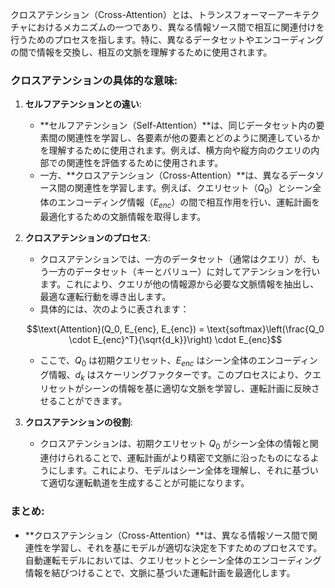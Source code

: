 クロスアテンション（Cross-Attention）とは、トランスフォーマーアーキテクチャにおけるメカニズムの一つであり、異なる情報ソース間で相互に関連付けを行うためのプロセスを指します。特に、異なるデータセットやエンコーディングの間で情報を交換し、相互の文脈を理解するために使用されます。

### **クロスアテンションの具体的な意味**:

1. **セルフアテンションとの違い**:
   - **セルフアテンション（Self-Attention）**は、同じデータセット内の要素間の関連性を学習し、各要素が他の要素とどのように関連しているかを理解するために使用されます。例えば、横方向や縦方向のクエリの内部での関連性を評価するために使用されます。
   - 一方、**クロスアテンション（Cross-Attention）**は、異なるデータソース間の関連性を学習します。例えば、クエリセット（$Q_0$）とシーン全体のエンコーディング情報（$E_{enc}$）の間で相互作用を行い、運転計画を最適化するための文脈情報を取得します。

2. **クロスアテンションのプロセス**:
   - クロスアテンションでは、一方のデータセット（通常はクエリ）が、もう一方のデータセット（キーとバリュー）に対してアテンションを行います。これにより、クエリが他の情報源から必要な文脈情報を抽出し、最適な運転行動を導き出します。
   - 具体的には、次のように表されます：
   ```math
   \text{Attention}(Q_0, E_{enc}, E_{enc}) = \text{softmax}\left(\frac{Q_0 \cdot E_{enc}^T}{\sqrt{d_k}}\right) \cdot E_{enc}
   ```
   - ここで、$Q_0$ は初期クエリセット、$E_{enc}$ はシーン全体のエンコーディング情報、$d_k$ はスケーリングファクターです。このプロセスにより、クエリセットがシーンの情報を基に適切な文脈を学習し、運転計画に反映させることができます。

3. **クロスアテンションの役割**:
   - クロスアテンションは、初期クエリセット $Q_0$ がシーン全体の情報と関連付けられることで、運転計画がより精密で文脈に沿ったものになるようにします。これにより、モデルはシーン全体を理解し、それに基づいて適切な運転軌道を生成することが可能になります。

### **まとめ**:
- **クロスアテンション（Cross-Attention）**は、異なる情報ソース間で関連性を学習し、それを基にモデルが適切な決定を下すためのプロセスです。自動運転モデルにおいては、クエリセットとシーン全体のエンコーディング情報を結びつけることで、文脈に基づいた運転計画を最適化します。
